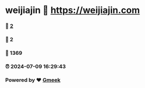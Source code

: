 # weijiajin :link: https://weijiajin.com 
### :page_facing_up: [2](https://weijiajin.com/tag.html) 
### :speech_balloon: 2 
### :hibiscus: 1369 
### :alarm_clock: 2024-07-09 16:29:43 
### Powered by :heart: [Gmeek](https://github.com/Meekdai/Gmeek)
